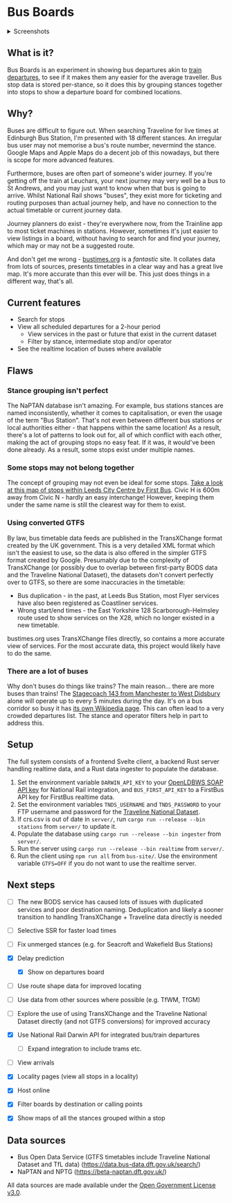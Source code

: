 Bus Boards
==

<details>
  <summary>Screenshots</summary>
  <p>
  
  ![Stop](https://user-images.githubusercontent.com/15062976/211429115-69a7fee1-df25-4ac2-98d7-85025b812981.png)
  
  ![Service](https://user-images.githubusercontent.com/15062976/211429125-288e1ef8-c1be-4444-98c8-0b42178bbc61.png)
  </p>
</details>

## What is it?

Bus Boards is an experiment in showing bus departures akin to [train 
departures](https://www.realtimetrains.co.uk/search/simple/gb-nr:YRK), to see
if it makes them any easier for the average traveller. Bus stop data is 
stored per-stance, so it does this by grouping stances together into stops 
to show a departure board for combined locations.


## Why?
Buses are difficult to figure out. When searching Traveline for live times at 
Edinburgh Bus Station, I'm presented with 18 different stances. An irregular 
bus user may not memorise a bus's route number, nevermind the stance. Google 
Maps and Apple Maps do a decent job of this nowadays, but there is scope for 
more advanced features.

Furthermore, buses are often part of someone's wider journey. If you're 
getting off the train at Leuchars, your next journey may very well be a bus 
to St Andrews, and you may just want to know when that bus is going to arrive. 
Whilst National Rail shows "buses", they exist more for 
ticketing and routing purposes than actual journey help, and have no 
connection to the actual timetable or current journey data.

Journey planners do exist - they're everywhere now, from the Trainline app to 
most ticket machines in stations. However, sometimes it's just easier to 
view listings in a board, without having to search for and find your journey,
which may or may not be a suggested route.

And don't get me wrong - [bustimes.org](https://bustimes.org) is a *fantastic* 
site. It collates data from lots of sources, presents timetables in a clear 
way and has a great live map. It's more accurate than this ever will be. 
This just does things in a different way, that's all.


## Current features
- Search for stops
- View all scheduled departures for a 2-hour period
  - View services in the past or future that exist in the current dataset
  - Filter by stance, intermediate stop and/or operator
- See the realtime location of buses where available


## Flaws

### Stance grouping isn't perfect
The NaPTAN database isn't amazing. For example, bus stations stances are named
inconsistently, whether it comes to capitalisation, or even the usage of the
term "Bus Station". That's not even between different bus stations or local
authorities either - that happens within the same location! As a result, there's
a lot of patterns to look out for, all of which conflict with each other, 
making the act of grouping stops no easy feat. If it was, it would've been 
done already. As a result, some stops exist under multiple names.

### Some stops may not belong together
The concept of grouping may not even be ideal for some stops. [Take a look at 
this map of stops within Leeds City Centre by First Bus](https://www.firstbus.co.uk/sites/default/files/public/maps/1.%20Leeds%20City%20Centre%20Map.pdf).
Civic H is 600m away from Civic N - hardly an easy interchange! However, 
keeping them under the same name is still the clearest way for them to exist.

### Using converted GTFS
By law, bus timetable data feeds are published in the TransXChange format 
created by the UK government. This is a very detailed XML format which isn't the
easiest to use, so the data is also offered in the simpler GTFS format created
by Google. Presumably due to the complexity of TransXChange (or possibly due 
to overlap between first-party BODS data and the Traveline National Dataset), 
the datasets don't convert perfectly over to GTFS, so there are some
inaccuracies in the timetable:
- Bus duplication - in the past, at Leeds Bus Station, most Flyer services have 
  also been registered as Coastliner services.
- Wrong start/end times - the East Yorkshire 128 Scarborough-Helmsley route 
  used to show services on the X28, which no longer existed in a new timetable.

bustimes.org uses TransXChange files directly, so contains a more accurate 
view of services. For the most accurate data, this project would likely have 
to do the same.

### There are a lot of buses
Why don't buses do things like trains? The main reason... there are 
more buses than trains! The [Stagecoach 143 from Manchester to West Didsbury](https://bustimes.org/services/143-manchester-west-didsbury-2) 
alone will operate up to every 5 minutes during the day. It's on a bus 
corridor so busy it has [its own Wikipedia page](https://en.wikipedia.org/wiki/Wilmslow_Road_bus_corridor).
This can often lead to a very crowded departures list. The stance and 
operator filters help in part to address this.


## Setup

The full system consists of a frontend Svelte client, a backend Rust server handling
realtime data, and a Rust data ingester to populate the database.

1. Set the environment variable `DARWIN_API_KEY` to your [OpenLDBWS SOAP API key](https://realtime.nationalrail.co.uk/OpenLDBWSRegistration/)
   for National Rail integration, and `BUS_FIRST_API_KEY` to a FirstBus API key
   for FirstBus realtime data.
2. Set the environment variables `TNDS_USERNAME` and `TNDS_PASSWORD` to your FTP
   username and password for the [Traveline National Dataset](https://www.travelinedata.org.uk/traveline-open-data/traveline-national-dataset/).
3. If crs.csv is out of date in `server/`, run `cargo run --release --bin stations`
   from `server/` to update it.
4. Populate the database using `cargo run --release --bin ingester` from `server/`.
5. Run the server using `cargo run --release --bin realtime` from `server/`.
6. Run the client using `npm run all` from `bus-site/`. Use the
   environment variable `GTFS=OFF` if you do not want to use the realtime server.


## Next steps

- [ ] The new BODS service has caused lots of issues with duplicated 
  services and poor destination naming. Deduplication and likely a sooner 
  transition to handling TransXChange + Traveline data directly is needed
- [ ] Selective SSR for faster load times
- [ ] Fix unmerged stances (e.g. for Seacroft and Wakefield Bus Stations)
- [x] Delay prediction
  - [x] Show on departures board 
- [ ] Use route shape data for improved locating
- [ ] Use data from other sources where possible (e.g. TfWM, TfGM)
- [ ] Explore the use of using TransXChange and the Traveline National 
  Dataset directly (and not GTFS conversions) for improved accuracy 
- [x] Use National Rail Darwin API for integrated bus/train departures
  - [ ] Expand integration to include trams etc.
- [ ] View arrivals
- [x] Locality pages (view all stops in a locality)
- [x] Host online
- [x] Filter boards by destination or calling points
- [x] Show maps of all the stances grouped within a stop


## Data sources
- Bus Open Data Service (GTFS timetables include Traveline National Dataset 
  and TfL data) (https://data.bus-data.dft.gov.uk/search/)
- NaPTAN and NPTG (https://beta-naptan.dft.gov.uk/)

All data sources are made available under the [Open Government License v3.0](https://www.nationalarchives.gov.uk/doc/open-government-licence/version/3/).
